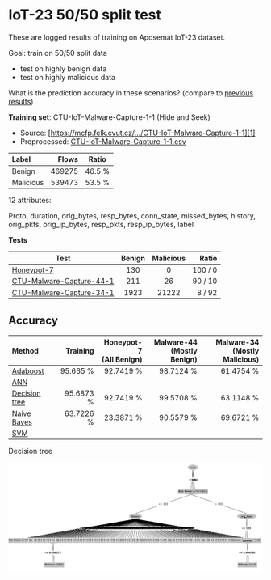 # IoT-23 50/50 split test

These are logged results of training on Aposemat IoT-23 dataset.

Goal: train on 50/50 split data

- test on highly benign data
- test on highly malicious data

What is the prediction accuracy in these scenarios? (compare to [previous results](../2-24))
 
**Training set**: CTU-IoT-Malware-Capture-1-1 (Hide and Seek)

- Source: [https://mcfp.felk.cvut.cz/.../CTU-IoT-Malware-Capture-1-1][1]
- Preprocessed: [CTU-IoT-Malware-Capture-1-1.csv][2]

| Label     | Flows   | Ratio   |
| :-------- | ------: | :-----: |
| Benign    | 469275  |  46.5 % |
| Malicious | 539473  |  53.5 % |

12 attributes:

Proto, duration, orig_bytes, resp_bytes, conn_state, missed_bytes, history, orig_pkts, orig_ip_bytes, resp_pkts, 
resp_ip_bytes, label

**Tests**

| Test                          | Benign    | Malicious | Ratio   | 
| ----------------------------- | :-------: | :-------: | ------: |
| [Honeypot-7][4]               | 130       | 0         | 100 / 0 |
| [CTU-Malware-Capture-44-1][3] | 211       | 26        | 90 / 10 |
| [CTU-Malware-Capture-34-1][5] | 1923      | 21222     | 8 / 92  |

## Accuracy

| Method              |  Training | Honeypot-7<br/>(All Benign) | Malware-44<br/>(Mostly Benign) | Malware-34<br/>(Mostly Malicious) |
|:--------------------|----------:|----------------------------:|-------------------------------:|----------------------------------:|
| [Adaboost][AB]      |  95.665 % |                   92.7419 % |                      98.7124 % |                         61.4754 % |
| [ANN][AN]           |           |                             |                                |                                   |
| [Decision tree][DT] | 95.6873 % |                   92.7419 % |                      99.5708 % |                         63.1148 % |
| [Naive Bayes][NB]   | 63.7226 % |                   23.3871 % |                      90.5579 % |                         69.6721 % |
| [SVM][SV]           |           |                             |                                |                                   |  
    

Decision tree

![img](tree-viz.jpeg)


[1]: https://mcfp.felk.cvut.cz/publicDatasets/IoT-23-Dataset/IndividualScenarios/CTU-IoT-Malware-Capture-1-1
[2]: https://github.com/iotcad/sensor-data/blob/0412e9b52bed951f7a1283e2b08ea52f78cc90ba/iot-23/12-attr/CTU-IoT-Malware-Capture-1-1.csv
[3]: https://github.com/iotcad/sensor-data/blob/0412e9b52bed951f7a1283e2b08ea52f78cc90ba/iot-23/12-attr/CTU-Malware-Capture-44-1-labeled.csv
[4]: https://github.com/iotcad/sensor-data/blob/0412e9b52bed951f7a1283e2b08ea52f78cc90ba/iot-23/12-attr/CTU-Honeypot-Capture-7-1-labeled.csv
[5]: https://github.com/iotcad/sensor-data/blob/0412e9b52bed951f7a1283e2b08ea52f78cc90ba/iot-23/12-attr/CTU-Malware-Capture-34-1-labeled.csv
[NB]: bayes
[DT]: tree
[SV]: svm
[AN]: ann
[AB]: adaboost
